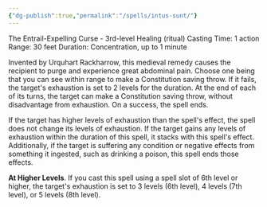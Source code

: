 ```yaml
---
{"dg-publish":true,"permalink":"/spells/intus-sunt/"}
---
```


The Entrail-Expelling Curse - 3rd-level Healing (ritual) 
Casting Time: 1 action 
Range: 30 feet 
Duration: Concentration, up to 1 minute 

Invented by Urquhart Rackharrow, this medieval remedy causes the recipient to purge and experience great abdominal pain. Choose one being that you can see within range to make a Constitution saving throw. If it fails, the target's exhaustion is set to 2 levels for the duration. At the end of each of its turns, the target can make a Constitution saving throw, without disadvantage from exhaustion. On a success, the spell ends. 

If the target has higher levels of exhaustion than the spell's effect, the spell does not change its levels of exhaustion. If the target gains any levels of exhaustion within the duration of this spell, it stacks with this spell's effect. Additionally, if the target is suffering any condition or negative effects from something it ingested, such as drinking a poison, this spell ends those effects. 

**At Higher Levels**. If you cast this spell using a spell slot of 6th level or higher, the target's exhaustion is set to 3 levels (6th level), 4 levels (7th level), or 5 levels (8th level).